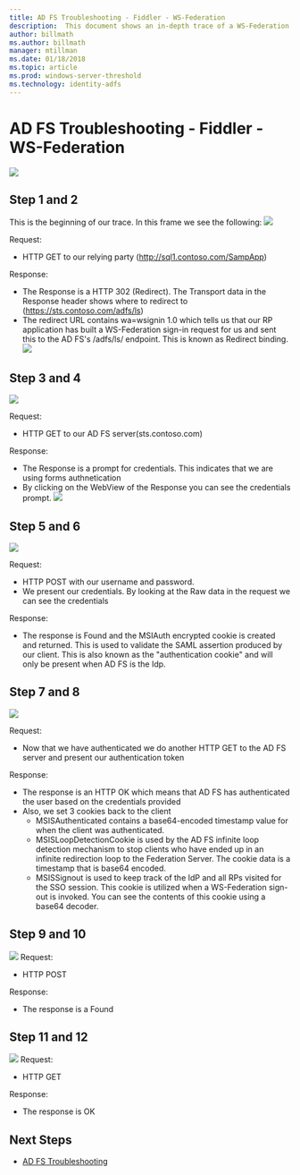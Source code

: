 ```yaml
---
title: AD FS Troubleshooting - Fiddler - WS-Federation
description:  This document shows an in-depth trace of a WS-Federation exchange with AD FS
author: billmath
ms.author: billmath
manager: mtillman
ms.date: 01/18/2018
ms.topic: article
ms.prod: windows-server-threshold
ms.technology: identity-adfs
---
```


# AD FS Troubleshooting - Fiddler - WS-Federation
![](media/ad-fs-tshoot-fiddler-ws-fed/fiddler9.png)

## Step 1 and 2
This is the beginning of our trace.  In this frame we see the following:
![](media/ad-fs-tshoot-fiddler-ws-fed/fiddler1.png)

Request:

- HTTP GET to our relying party (http://sql1.contoso.com/SampApp)

Response:

- The Response is a HTTP 302 (Redirect).  The Transport data in the Response header shows where to redirect to (https://sts.contoso.com/adfs/ls)
- The redirect URL contains wa=wsignin 1.0 which tells us that our RP application has built a WS-Federation sign-in request for us and sent this to the AD FS's /adfs/ls/ endpoint.  This is known as Redirect binding.
![](media/ad-fs-tshoot-fiddler-ws-fed/fiddler2.png)

## Step 3 and 4

![](media/ad-fs-tshoot-fiddler-ws-fed/fiddler3.png)

Request:

- HTTP GET to our AD FS server(sts.contoso.com)

Response:

- The Response is a prompt for credentials.  This indicates that we are using forms authnetication
- By clicking on the WebView of the Response you can see the credentials prompt.
![](media/ad-fs-tshoot-fiddler-ws-fed/fiddler6.png)

## Step 5 and 6

![](media/ad-fs-tshoot-fiddler-ws-fed/fiddler4.png)

Request:

- HTTP POST with our username and password.  
- We present our credentials.  By looking at the Raw data in the request we can see the credentials

Response:

- The response is Found and the MSIAuth encrypted cookie is created and returned.  This is used to validate the SAML assertion produced by our client.  This is also known as the "authentication cookie" and will only be present when AD FS is the Idp.


## Step 7 and 8
![](media/ad-fs-tshoot-fiddler-ws-fed/fiddler5.png)

Request:

- Now that we have authenticated we do another HTTP GET to the AD FS server and present our authentication token

Response:

- The response is an HTTP OK which means that AD FS has authenticated the user based on the credentials provided
- Also, we set 3 cookies back to the client
	- MSISAuthenticated contains a base64-encoded timestamp value for when the client was authenticated.
	- MSISLoopDetectionCookie is used by the AD FS infinite loop detection mechanism to stop clients who have ended up in an infinite redirection loop to the Federation Server. The cookie data is a timestamp that is base64 encoded.
	- MSISSignout is used to keep track of the IdP and all RPs visited for the SSO session. This cookie is utilized when a WS-Federation sign-out is invoked. You can see the contents of this cookie using a base64 decoder.
	
## Step 9 and 10
![](media/ad-fs-tshoot-fiddler-ws-fed/fiddler7.png)
Request:

- HTTP POST

Response:

- The response is a Found

## Step 11 and 12
![](media/ad-fs-tshoot-fiddler-ws-fed/fiddler8.png)
Request:

- HTTP GET

Response:

- The response is OK

## Next Steps

- [AD FS Troubleshooting](ad-fs-tshoot-overview.md)